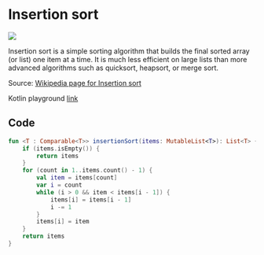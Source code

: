 # Insertion sort

![](https://github.com/gazolla/Kotlin-Algorithm/blob/master/InsertionSort/InsertionSort_anim.gif)

Insertion sort is a simple sorting algorithm that builds the final sorted array (or list) one item at a time. It is much less efficient on large lists than more advanced algorithms such as quicksort, heapsort, or merge sort.

Source: [Wikipedia page for Insertion sort](https://en.wikipedia.org/wiki/Insertion_sort)

Kotlin playground [link](https://pl.kotl.in/8ZMhBw7Wy)

## Code

```kotlin
fun <T : Comparable<T>> insertionSort(items: MutableList<T>): List<T> {
    if (items.isEmpty()) {
        return items
    }
    for (count in 1..items.count() - 1) {
        val item = items[count]
        var i = count
        while (i > 0 && item < items[i - 1]) {
            items[i] = items[i - 1]
            i -= 1
        }
        items[i] = item
    }
    return items
}
```